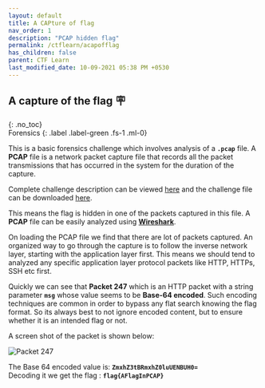 ```yaml
---
layout: default
title: A CAPture of flag
nav_order: 1
description: "PCAP hidden flag"
permalink: /ctflearn/acapofflag
has_children: false
parent: CTF Learn
last_modified_date: 10-09-2021 05:38 PM +0530
---
```


## A capture of the flag 🪧
{: .no_toc}  
Forensics
{: .label .label-green .fs-1 .ml-0}

This is a basic forensics challenge which involves analysis of a **`.pcap`** file. A **PCAP** file is a 
network packet capture file that records all the packet transmissions that has occurred in the system
for the duration of the capture.

Complete challenge description can be viewed [here][1] and the challenge file can be downloaded [here][3].

This means the flag is hidden in one of the packets captured in this file. A **PCAP** file can be easily
analyzed using [**Wireshark**][2].

On loading the PCAP file we find that there are lot of packets captured. An organized way to go through
the capture is to follow the inverse network layer, starting with the application layer first. This means
we should tend to analyzed any specific application layer protocol packets like HTTP, HTTPs, SSH etc first.

Quickly we can see that **Packet 247** which is an HTTP packet with a string parameter **`msg`** whose
value seems to be **Base-64 encoded**. Such encoding techniques are common in order to bypass any flat
search knowing the flag format. So its always best to not ignore encoded content, but to ensure whether it
is an intended flag or not.

A screen shot of the packet is shown below:

![Packet 247][4]

The Base 64 encoded value is: **`ZmxhZ3tBRmxhZ0luUENBUH0=`**  
Decoding it we get the flag : **`flag{AFlagInPCAP}`**



[1]: https://ctflearn.com/challenge/356
[2]: https://www.wireshark.org/
[3]: https://mega.nz/#!3WhAWKwR!1T9cw2srN2CeOQWeuCm0ZVXgwk-E2v-TrPsZ4HUQ_f4
[4]: https://gcdn.pbrd.co/images/JuSEuVjl7vaG.png?o=1